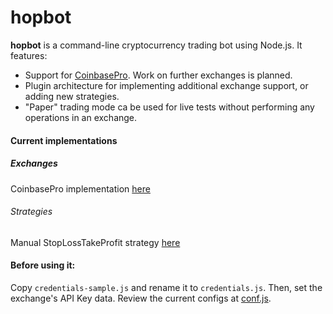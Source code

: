 # hopbot

**hopbot** is a command-line cryptocurrency trading bot using Node.js. It features:

- Support for [CoinbasePro](https://https://pro.coinbase.com/). Work on further exchanges is planned.
- Plugin architecture for implementing additional exchange support, or adding new strategies.
- "Paper" trading mode ca be used for live tests without performing any operations in an exchange.

#### Current implementations
##### Exchanges
CoinbasePro implementation [here](src/plugins/exchanges/GdaxExchange.js)

###### Strategies
Manual StopLossTakeProfit strategy [here](src/plugins/strategies/StopLossTakeProfit.js)


#### Before using it:
Copy `credentials-sample.js` and rename it to `credentials.js`. Then, set the exchange's API Key data.
Review the current configs at [conf.js](conf.js). 
